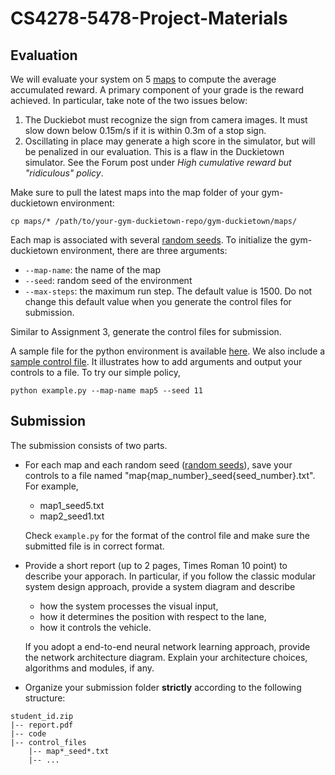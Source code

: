 # CS4278-5478-Project-Materials


## Evaluation  
We will evaluate your system on 5 [maps](./maps/) to compute the average accumulated reward. A primary component of your grade is the  reward achieved. In particular, take note of the two issues below:

1. The Duckiebot must recognize the sign from camera images. It must slow down below 0.15m/s if it is within 0.3m of a stop sign. 
1. Oscillating in place may generate a high score in the simulator, but will be penalized in our evaluation. This is a flaw in the Duckietown simulator. See the Forum post under *High cumulative reward but "ridiculous" policy*. 

Make sure to pull the latest maps into the map folder of your gym-duckietown environment:
```
cp maps/* /path/to/your-gym-duckietown-repo/gym-duckietown/maps/
```
Each map is associated with several [random seeds](./seeds.json).  To initialize the gym-duckietown environment, there are three  arguments:
- `--map-name`: the name of the map
- `--seed`: random seed of the environment 
- `--max-steps`: the maximum run step. The default value is 1500.  Do not change this default value when you generate the control files for submission.

Similar to Assignment 3,  generate the control files for submission. 

A sample file for the python environment is available [here](./example.py). We also include a [sample control file](./map5_seed11.txt). It illustrates how to add arguments and output your controls to a file. To try our simple policy, 
```
python example.py --map-name map5 --seed 11
```


## Submission
The submission consists of two parts. 

- For each map and each random seed ([random seeds](./seeds.json)), save your controls to a file named  "map{map_number}_seed{seed_number}.txt". For example, 
  - map1_seed5.txt
  - map2_seed1.txt

  Check `example.py` for the format of the control file and make sure the submitted file is in correct format. 

- Provide a short report (up to 2 pages, Times Roman 10 point) to  describe your apporach. In particular, if you follow the classic modular system design approach, provide a system diagram and describe
  - how the system processes the visual input,
  - how it determines the position with respect to the lane,
  - how it controls the vehicle. 

  If you adopt a end-to-end neural network learning approach, provide the network architecture diagram. Explain your architecture choices, algorithms and modules, if any.

- Organize your submission folder **strictly** according to the following structure:
```
student_id.zip
|-- report.pdf
|-- code
|-- control_files
    |-- map*_seed*.txt
    |-- ...
```

